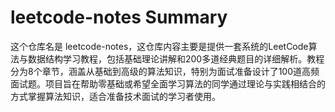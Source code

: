 # leetcode-notes Summary

这个仓库名是 leetcode-notes，这仓库内容主要是提供一套系统的LeetCode算法与数据结构学习教程，包括基础理论讲解和200多道经典题目的详细解析。教程分为8个章节，涵盖从基础到高级的算法知识，特别为面试准备设计了100道高频面试题。项目旨在帮助零基础或希望全面学习算法的同学通过理论与实践相结合的方式掌握算法知识，适合准备技术面试的学习者使用。